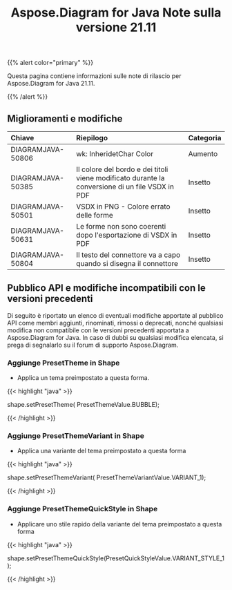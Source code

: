﻿---
title: Aspose.Diagram for Java Note sulla versione 21.11
type: docs
weight: 2
url: /it/java/aspose-diagram-for-java-21-11-release-notes/
---
{{% alert color="primary" %}}

Questa pagina contiene informazioni sulle note di rilascio per Aspose.Diagram for Java 21.11.

{{% /alert %}}
## **Miglioramenti e modifiche**  ##

|**Chiave**|**Riepilogo**|**Categoria**|
|:- |:- |:- |
|DIAGRAMJAVA-50806|wk: InheridetChar Color|Aumento|
|DIAGRAMJAVA-50385|Il colore del bordo e dei titoli viene modificato durante la conversione di un file VSDX in PDF|Insetto|
|DIAGRAMJAVA-50501|VSDX in PNG - Colore errato delle forme|Insetto|
|DIAGRAMJAVA-50631|Le forme non sono coerenti dopo l'esportazione di VSDX in PDF|Insetto|
|DIAGRAMJAVA-50804|Il testo del connettore va a capo quando si disegna il connettore|Insetto|
## **Pubblico API e modifiche incompatibili con le versioni precedenti**
Di seguito è riportato un elenco di eventuali modifiche apportate al pubblico API come membri aggiunti, rinominati, rimossi o deprecati, nonché qualsiasi modifica non compatibile con le versioni precedenti apportata a Aspose.Diagram for Java. In caso di dubbi su qualsiasi modifica elencata, si prega di segnalarlo su il forum di supporto Aspose.Diagram.



### **Aggiunge PresetTheme in Shape**
- Applica un tema preimpostato a questa forma.

{{< highlight "java" >}}
 
 shape.setPresetTheme( PresetThemeValue.BUBBLE);

{{< /highlight >}}


### **Aggiunge PresetThemeVariant in Shape**
- Applica una variante del tema preimpostato a questa forma

{{< highlight "java" >}}

shape.setPresetThemeVariant( PresetThemeVariantValue.VARIANT_1);

{{< /highlight >}}

### **Aggiunge PresetThemeQuickStyle in Shape**
- Applicare uno stile rapido della variante del tema preimpostato a questa forma

{{< highlight "java" >}}

shape.setPresetThemeQuickStyle(PresetQuickStyleValue.VARIANT_STYLE_1);

{{< /highlight >}}



